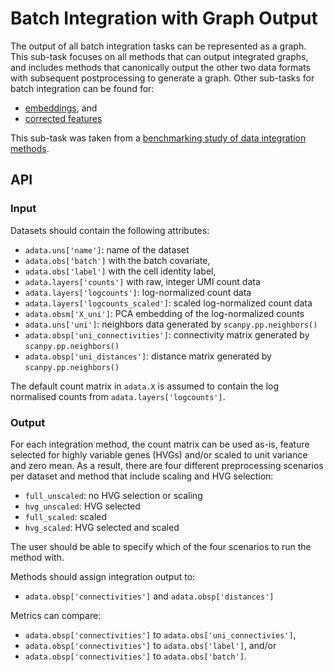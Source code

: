 # Batch Integration with Graph Output

The output of all batch integration tasks can be represented as a graph. This sub-task focuses on all methods that can
output integrated graphs, and includes methods that canonically output the other two data formats with subsequent
postprocessing to generate a graph. Other sub-tasks for batch integration can be found for:

* [embeddings](../embedding/), and
* [corrected features](../feature/)

This sub-task was taken from
a [benchmarking study of data integration methods](https://www.biorxiv.org/content/10.1101/2020.05.22.111161v2).

## API

### Input

Datasets should contain the following attributes:

* `adata.uns['name']`: name of the dataset
* `adata.obs['batch']` with the batch covariate,
* `adata.obs['label']` with the cell identity label,
* `adata.layers['counts']` with raw, integer UMI count data
* `adata.layers['logcounts']`: log-normalized count data
* `adata.layers['logcounts_scaled']`: scaled log-normalized count data
* `adata.obsm['X_uni']`: PCA embedding of the log-normalized counts
* `adata.uns['uni']`: neighbors data generated by `scanpy.pp.neighbors()`
* `adata.obsp['uni_connectivities']`: connectivity matrix generated by `scanpy.pp.neighbors()`
* `adata.obsp['uni_distances']`: distance matrix generated by `scanpy.pp.neighbors()`

The default count matrix in `adata.X` is assumed to contain the log normalised counts from `adata.layers['logcounts']`.

### Output

For each integration method, the count matrix can be used as-is, feature selected for highly variable genes (HVGs)
and/or scaled to unit variance and zero mean.
As a result, there are four different preprocessing scenarios per dataset
and method that include scaling and HVG selection:

* `full_unscaled`: no HVG selection or scaling
* `hvg_unscaled`: HVG selected
* `full_scaled`: scaled
* `hvg_scaled`: HVG selected and scaled

The user should be able to specify which of the four scenarios to run the method with.

Methods should assign integration output to:

* `adata.obsp['connectivities']` and `adata.obsp['distances']`

Metrics can compare:

* `adata.obsp['connectivities']` to `adata.obs['uni_connectivies']`,
* `adata.obsp['connectivities']` to `adata.obs['label']`, and/or
* `adata.obsp['connectivities']` to `adata.obs['batch']`.
